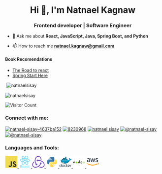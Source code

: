 
<h1 align="center">Hi 👋, I'm Natnael Kagnaw</h1>
<h3 align="center">Frontend developer | Software Engineer</h3>


- 💬 Ask me about **React, JavaScript, Java, Spring Boot, and Python**

- 📫 How to reach me **natnael.kagnaw@gmail.com**

<h4>Book Recomendations</h4>

- [The Road to react](https://www.amazon.com/Road-learn-React-pragmatic-React-js-ebook/dp/B077HJFCQX)
- [Spring Start Here](https://www.amazon.com/Spring-Start-Here-Learn-learn/dp/1617298697)


<p>&nbsp;<img align="center" src="https://github-readme-stats.vercel.app/api?username=natnaelsisay&show_icons=true&locale=en" alt="natnaelsisay" /></p>

<p><img align="center" src="https://github-readme-streak-stats.herokuapp.com/?user=natnaelsisay&" alt="natnaelsisay" /></p>


![Visitor Count](https://profile-counter.glitch.me/natnaelsisay/count.svg)


<h3 align="left">Connect with me:</h3>
<p align="left">
<a href="https://linkedin.com/in/natnael-sisay-4637ba152" target="blank"><img align="center" src="https://raw.githubusercontent.com/rahuldkjain/github-profile-readme-generator/master/src/images/icons/Social/linked-in-alt.svg" alt="natnael-sisay-4637ba152" height="30" width="40" /></a>
<a href="https://stackoverflow.com/users/8230968" target="blank"><img align="center" src="https://raw.githubusercontent.com/rahuldkjain/github-profile-readme-generator/master/src/images/icons/Social/stack-overflow.svg" alt="8230968" height="30" width="40" /></a>
<a href="https://kaggle.com/natnael sisay" target="blank"><img align="center" src="https://raw.githubusercontent.com/rahuldkjain/github-profile-readme-generator/master/src/images/icons/Social/kaggle.svg" alt="natnael sisay" height="30" width="40" /></a>
<a href="https://medium.com/@natnael-sisay" target="blank"><img align="center" src="https://raw.githubusercontent.com/rahuldkjain/github-profile-readme-generator/master/src/images/icons/Social/medium.svg" alt="@natnael-sisay" height="30" width="40" /></a>
<a href="https://www.codewars.com/users/Natnael-Sisay" target="blank"><img align="center" src="https://www.codewars.com/packs/assets/logo.61192cf7.svg" alt="@natnael-sisay" height="30" width="40" /></a>
</p>

<h3 align="left">Languages and Tools:</h3>
<p align="left">
    <a href="https://developer.mozilla.org/en-US/docs/Web/JavaScript" target="_blank" rel="noreferrer">
        <img src="https://raw.githubusercontent.com/devicons/devicon/master/icons/javascript/javascript-original.svg" alt="javascript" width="40" height="40" />
    </a>
    <a href="https://reactjs.org/" target="_blank" rel="noreferrer"> <img src="https://raw.githubusercontent.com/devicons/devicon/master/icons/react/react-original-wordmark.svg" alt="react" width="40" height="40" /> </a>
    <a href="https://redux.js.org" target="_blank" rel="noreferrer"> <img src="https://raw.githubusercontent.com/devicons/devicon/master/icons/redux/redux-original.svg" alt="redux" width="40" height="40" /> </a>
    <a href="https://www.python.org" target="_blank" rel="noreferrer"> <img src="https://raw.githubusercontent.com/devicons/devicon/master/icons/python/python-original.svg" alt="python" width="40" height="40" /> </a>
    <a href="https://www.docker.com/" target="_blank" rel="noreferrer"> <img src="https://raw.githubusercontent.com/devicons/devicon/master/icons/docker/docker-original-wordmark.svg" alt="docker" width="40" height="40" /> </a>
    <a href="https://nodejs.org" target="_blank" rel="noreferrer"> <img src="https://raw.githubusercontent.com/devicons/devicon/master/icons/nodejs/nodejs-original-wordmark.svg" alt="nodejs" width="40" height="40" /> </a>
    <a href="https://aws.amazon.com" target="_blank" rel="noreferrer">
        <img src="https://raw.githubusercontent.com/devicons/devicon/master/icons/amazonwebservices/amazonwebservices-original-wordmark.svg" alt="aws" width="40" height="40" />
    </a><br />
</p>
